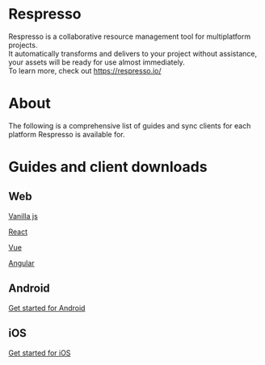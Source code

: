 # Respresso
Respresso is a collaborative resource management tool for multiplatform projects.   
It automatically transforms and delivers to your project without assistance, your assets will be ready for use almost immediately.  
To learn more, check out https://respresso.io/ 

# About
The following is a comprehensive list of guides and sync clients for each platform Respresso is available for.

# Guides and client downloads

## Web
[Vanilla js](https://github.com/pontehu/respresso-vanilla)

[React](https://github.com/pontehu/respresso-react)

[Vue](https://github.com/pontehu/respresso-vue)

[Angular](https://github.com/pontehu/respresso-angular)

## Android
[Get started for Android](https://github.com/pontehu/respresso-client-android)

## iOS
[Get started for iOS](https://github.com/pontehu/respresso-client-ios)
